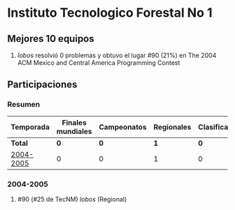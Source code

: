 # Instituto Tecnologico Forestal No 1

## Mejores 10 equipos

1. _lobos_ resolvió 0 problemas y obtuvo el lugar #90 (21%) en The 2004 ACM Mexico and Central America Programming Contest

## Participaciones

### Resumen

| Temporada | Finales mundiales | Campeonatos | Regionales | Clasificatorios | Equipos |
| --- | --- | --- | --- | --- | --- |
| **Total** | **0** | **0** | **1** | **0** | **1** |
| [2004-2005](#2004-2005) | 0 | 0 | 1 | 0 | 1 |

### 2004-2005

1. #90 (#25 de TecNM) _lobos_ (Regional)



